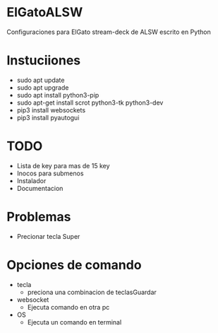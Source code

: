 # ElGatoALSW
Configuraciones para ElGato stream-deck de ALSW escrito en Python

# Instuciiones

* sudo apt update
* sudo apt upgrade
* sudo apt install python3-pip
* sudo apt-get install scrot python3-tk python3-dev
* pip3 install websockets
* pip3 install pyautogui

# TODO

* Lista de key para mas de 15 key
* Inocos para submenos
* Instalador
* Documentacion

# Problemas

* Precionar tecla Super


# Opciones de comando

* tecla
  * preciona una combinacion de teclasGuardar
* websocket
  * Ejecuta comando en otra pc
* OS
  * Ejecuta un comando en terminal
